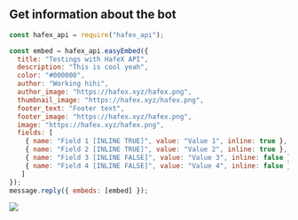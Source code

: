 ## Get information about the bot

```js
const hafex_api = require("hafex_api");

const embed = hafex_api.easyEmbed({
  title: "Testings with HafeX API",
  description: "This is cool yeah",
  color: "#000000",
  author: "Working hihi",
  author_image: "https://hafex.xyz/hafex.png",
  thumbnail_image: "https://hafex.xyz/hafex.png",
  footer_text: "Footer text",
  footer_image: "https://hafex.xyz/hafex.png",
  image: "https://hafex.xyz/hafex.png",
  fields: [
    { name: "Field 1 [INLINE TRUE]", value: "Value 1", inline: true },
    { name: "Field 2 [INLINE TRUE]", value: "Value 2", inline: true },
    { name: "Field 3 [INLINE FALSE]", value: "Value 3", inline: false },
    { name: "Field 4 [INLINE FALSE]", value: "Value 4", inline: false },
   ]
});
message.reply({ embeds: [embed] });
```

<img src="https://media.discordapp.net/attachments/1130927370933641326/1130966978279002303/image.png?width=352&height=520">